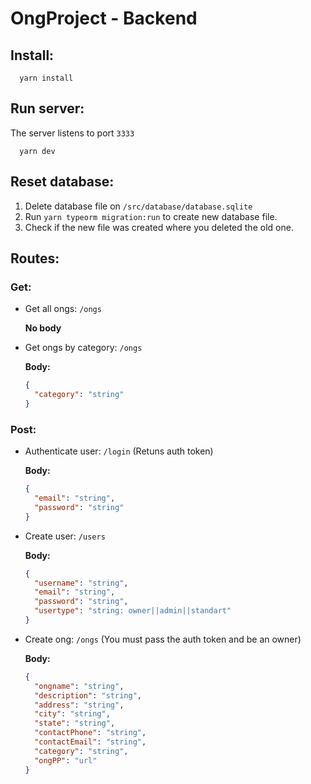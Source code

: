 # OngProject - Backend

## Install:

```
  yarn install
```

## Run server:

The server listens to port `3333`

```
  yarn dev
```

## Reset database:

1. Delete database file on `/src/database/database.sqlite`
2. Run `yarn typeorm migration:run` to create new database file.
3. Check if the new file was created where you deleted the old one.

## Routes:

### Get:

- Get all ongs: `/ongs`

  <b>No body</b>

- Get ongs by category: `/ongs`

  <b>Body:</b>

  ```json
  {
    "category": "string"
  }
  ```

### Post:

- Authenticate user: `/login` (Retuns auth token)

  <b>Body:</b>

  ```json
  {
    "email": "string",
    "password": "string"
  }
  ```

- Create user: `/users`

  <b>Body:</b>

  ```json
  {
    "username": "string",
    "email": "string",
    "password": "string",
    "usertype": "string: owner||admin||standart"
  }
  ```

- Create ong: `/ongs` (You must pass the auth token and be an owner)

  <b>Body:</b>

  ```json
  {
    "ongname": "string",
    "description": "string",
    "address": "string",
    "city": "string",
    "state": "string",
    "contactPhone": "string",
    "contactEmail": "string",
    "category": "string",
    "ongPP": "url"
  }
  ```
